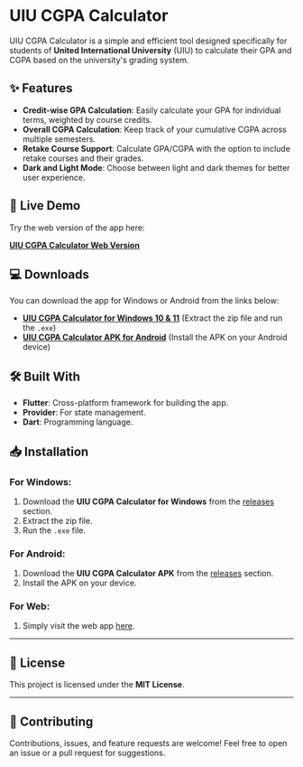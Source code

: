 # UIU CGPA Calculator

UIU CGPA Calculator is a simple and efficient tool designed specifically for students of **United International University** (UIU) to calculate their GPA and CGPA based on the university's grading system.

## ✨ Features

- **Credit-wise GPA Calculation**: Easily calculate your GPA for individual terms, weighted by course credits.
- **Overall CGPA Calculation**: Keep track of your cumulative CGPA across multiple semesters.
- **Retake Course Support**: Calculate GPA/CGPA with the option to include retake courses and their grades.
- **Dark and Light Mode**: Choose between light and dark themes for better user experience.

## 🚀 Live Demo

Try the web version of the app here:

**[UIU CGPA Calculator Web Version](https://yeasirar.github.io/uiu-cgpa-calculator/)**

## 💻 Downloads

You can download the app for Windows or Android from the links below:

- **[UIU CGPA Calculator for Windows 10 & 11](https://github.com/YeasirAR/UIU_CGPA_CALCULATOR/blob/main/UIU%20CGPA%20Calculator%20For%20Windows%2010%20%26%2011.zip)** (Extract the zip file and run the `.exe`)
- **[UIU CGPA Calculator APK for Android](https://github.com/YeasirAR/UIU_CGPA_CALCULATOR/blob/main/UIU%20CGPA%20Calculator.apk)** (Install the APK on your Android device)


## 🛠 Built With

- **Flutter**: Cross-platform framework for building the app.
- **Provider**: For state management.
- **Dart**: Programming language.


## 📥 Installation

### For Windows:
1. Download the **UIU CGPA Calculator for Windows** from the [releases](releases/UIU%20CGPA%20Calculator%20For%20Windows%2010%20%26%2011.zip) section.
2. Extract the zip file.
3. Run the `.exe` file.

### For Android:
1. Download the **UIU CGPA Calculator APK** from the [releases](releases/UIU%20CGPA%20Calculator.apk) section.
2. Install the APK on your device.

### For Web:
1. Simply visit the web app [here](https://yeasirar.github.io/uiu-cgpa-calculator/).

---

## 📄 License

This project is licensed under the **MIT License**.

---

## 🤝 Contributing

Contributions, issues, and feature requests are welcome! Feel free to open an issue or a pull request for suggestions.
